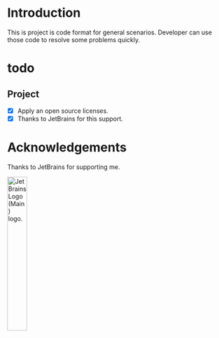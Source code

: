 # Introduction

This is project is code format for general scenarios. Developer can use those code to resolve some problems quickly.

# todo

## Project

- [x] Apply an open source licenses.
- [x] Thanks to JetBrains for this support.

# Acknowledgements

Thanks to JetBrains for supporting me.

<img src="https://resources.jetbrains.com/storage/products/company/brand/logos/jb_beam.png" alt="JetBrains Logo (Main) logo." width="30%">